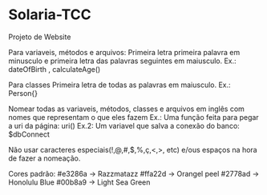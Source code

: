 # Solaria-TCC
Projeto de Website

Para variaveis, métodos e arquivos:
Primeira letra primeira palavra em minusculo e primeira letra das palavras seguintes em maiusculo.
Ex.: dateOfBirth , calculateAge()


Para classes
Primeira letra de todas as palavras em maiusculo.
Ex.: Person{}


Nomear todas as variaveis, métodos, classes e arquivos em inglês com nomes que representam o que eles fazem
Ex.: Uma função feita para pegar a uri da página: uri()
Ex.2: Um variavel que salva a conexão do banco: $dbConnect

Não usar caracteres especiais(!,@,#,$,%,ç,<,>, etc) e/ous espaços na hora de fazer a nomeação.


Cores padrão:
#e3286a -> Razzmatazz
#ffa22d -> Orangel peel
#2778ad -> Honolulu Blue
#00b8a9 -> Light Sea Green
